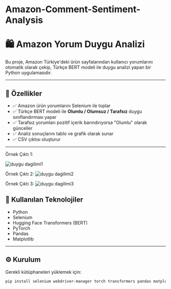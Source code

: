 # Amazon-Comment-Sentiment-Analysis

# 🛍️ Amazon Yorum Duygu Analizi

Bu proje, Amazon Türkiye'deki ürün sayfalarından kullanıcı yorumlarını otomatik olarak çekip, Türkçe BERT modeli ile duygu analizi yapan bir Python uygulamasıdır.

---

## 🚀 Özellikler

- ✅ Amazon ürün yorumlarını Selenium ile toplar  
- ✅ Türkçe BERT modeli ile **Olumlu / Olumsuz / Tarafsız** duygu sınıflandırması yapar  
- ✅ Tarafsız yorumları pozitif içerik barındırıyorsa "Olumlu" olarak günceller  
- ✅ Analiz sonuçlarını tablo ve grafik olarak sunar  
- ✅ CSV çıktısı oluşturur

---

Örnek Çıktı 1:

![duygu dagilimi1](https://github.com/user-attachments/assets/27af9da7-4165-4202-b6c2-2ad6be19bdc3)



Örnek Çıktı 2:
![duygu dagilimi2](https://github.com/user-attachments/assets/acebfb67-abb5-4591-9ea4-9e4f873e1026)

Örnek Çıktı 3:
![duygu dagilimi3](https://github.com/user-attachments/assets/aef00bec-fa37-40ad-b366-55e5850a7a38)


## 🧰 Kullanılan Teknolojiler

- Python  
- Selenium  
- Hugging Face Transformers (BERT)  
- PyTorch  
- Pandas  
- Matplotlib

---

## ⚙️ Kurulum

Gerekli kütüphaneleri yüklemek için:

```bash
pip install selenium webdriver-manager torch transformers pandas matplotlib




